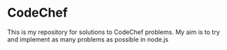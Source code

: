 # CodeChef
This is my repository for solutions to CodeChef problems. My aim is to try and implement as many problems as possible in node.js
